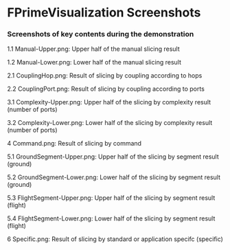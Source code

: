 # FPrimeVisualization Screenshots

### Screenshots of key contents during the demonstration

1.1 Manual-Upper.png: Upper half of the manual slicing result

1.2 Manual-Lower.png: Lower half of the manual slicing result

2.1 CouplingHop.png: Result of slicing by coupling according to hops

2.2 CouplingPort.png: Result of slicing by coupling according to ports

3.1 Complexity-Upper.png: Upper half of the slicing by complexity result (number of ports)

3.2 Complexity-Lower.png: Lower half of the slicing by complexity result (number of ports)

4 Command.png: Result of slicing by command

5.1 GroundSegment-Upper.png: Upper half of the slicing by segment result (ground)

5.2 GroundSegment-Lower.png: Lower half of the slicing by segment result (ground)

5.3 FlightSegment-Upper.png: Upper half of the slicing by segment result (flight)

5.4 FlightSegment-Lower.png: Lower half of the slicing by segment result (flight)

6 Specific.png: Result of slicing by standard or application specifc (specific)
